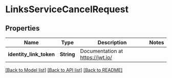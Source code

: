 # LinksServiceCancelRequest

## Properties

Name | Type | Description | Notes
------------ | ------------- | ------------- | -------------
**identity_link_token** | **String** | Documentation at https://jwt.io/ | 

[[Back to Model list]](../README.md#documentation-for-models) [[Back to API list]](../README.md#documentation-for-api-endpoints) [[Back to README]](../README.md)


